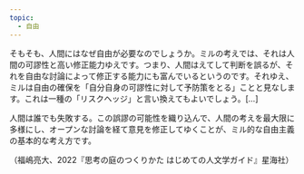 ```yaml
---
topic:
  - 自由
---
```

そもそも、人間にはなぜ自由が必要なのでしょうか。ミルの考えでは、それは人間の可謬性と高い修正能力ゆえです。つまり、人間はえてして判断を誤るが、それを自由な討論によって修正する能力にも富んでいるというのです。それゆえ、ミルは自由の確保を「自分自身の可謬性に対して予防策をとる」ことと見なします。これは一種の「リスクヘッジ」と言い換えてもよいでしょう。\[...]

人間は誰でも失敗する。この誤謬の可能性を織り込んで、人間の考えを最大限に多様にし、オープンな討論を経て意見を修正してゆくことが、ミル的な自由主義の基本的な考え方です。

（福嶋亮大、2022『思考の庭のつくりかた はじめての人文学ガイド』星海社）